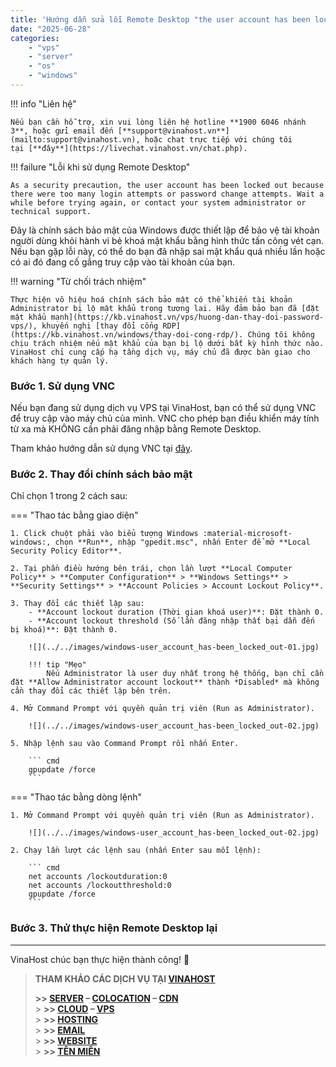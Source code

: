 ```yaml
---
title: 'Hướng dẫn sửa lỗi Remote Desktop "the user account has been locked"'
date: "2025-06-28"
categories:
    - "vps"
    - "server"
    - "os"
    - "windows"
---
```


!!! info "Liên hệ"

    Nếu bạn cần hỗ trợ, xin vui lòng liên hệ hotline **1900 6046 nhánh 3**, hoặc gửi email đến [**support@vinahost.vn**](mailto:support@vinahost.vn), hoặc chat trực tiếp với chúng tôi tại [**đây**](https://livechat.vinahost.vn/chat.php).

!!! failure "Lỗi khi sử dụng Remote Desktop"

    As a security precaution, the user account has been locked out because there were too many login attempts or password change attempts. Wait a while before trying again, or contact your system administrator or technical support.

Đây là chính sách bảo mật của Windows được thiết lập để bảo vệ tài khoản người dùng khỏi hành vi bẻ khoá mật khẩu bằng hình thức tấn công vét cạn. Nếu bạn gặp lỗi này, có thể do bạn đã nhập sai mật khẩu quá nhiều lần hoặc có ai đó đang cố gắng truy cập vào tài khoản của bạn.

!!! warning "Từ chối trách nhiệm"

    Thực hiện vô hiệu hoá chính sách bảo mật có thể khiến tài khoản Administrator bị lộ mật khẩu trong tương lai. Hãy đảm bảo bạn đã [đặt mật khẩu mạnh](https://kb.vinahost.vn/vps/huong-dan-thay-doi-password-vps/), khuyến nghị [thay đổi cổng RDP](https://kb.vinahost.vn/windows/thay-doi-cong-rdp/). Chúng tôi không chịu trách nhiệm nếu mật khẩu của bạn bị lộ dưới bất kỳ hình thức nào. VinaHost chỉ cung cấp hạ tầng dịch vụ, máy chủ đã được bàn giao cho khách hàng tự quản lý.

### Bước 1. Sử dụng VNC

Nếu bạn đang sử dụng dịch vụ VPS tại VinaHost, bạn có thể sử dụng VNC để truy cập vào máy chủ của mình. VNC cho phép bạn điều khiển máy tính từ xa mà KHÔNG cần phải đăng nhập bằng Remote Desktop.

Tham khảo hướng dẫn sử dụng VNC tại [đây](https://vinahost.vn/vps/huong-dan-su-dung-vnc/).

### Bước 2. Thay đổi chính sách bảo mật

Chỉ chọn 1 trong 2 cách sau:

=== "Thao tác bằng giao diện"

    1. Click chuột phải vào biểu tượng Windows :material-microsoft-windows:, chọn **Run**, nhập "gpedit.msc", nhấn Enter để mở **Local Security Policy Editor**.

    2. Tại phần điều hướng bên trái, chọn lần lượt **Local Computer Policy** > **Computer Configuration** > **Windows Settings** > **Security Settings** > **Account Policies > Account Lockout Policy**.

    3. Thay đổi các thiết lập sau:
        - **Account lockout duration (Thời gian khoá user)**: Đặt thành 0.
        - **Account lockout threshold (Số lần đăng nhập thất bại dẫn đến bị khoá)**: Đặt thành 0.

        ![](../../images/windows-user_account_has-been_locked_out-01.jpg)

        !!! tip "Mẹo"
            Nếu Administrator là user duy nhất trong hệ thống, bạn chỉ cần đặt **Allow Administrator account lockout** thành *Disabled* mà không cần thay đổi các thiết lập bên trên.

    4. Mở Command Prompt với quyền quản trị viên (Run as Administrator).

        ![](../../images/windows-user_account_has-been_locked_out-02.jpg)

    5. Nhập lệnh sau vào Command Prompt rồi nhấn Enter.

        ``` cmd
        gpupdate /force
        ```

=== "Thao tác bằng dòng lệnh"

    1. Mở Command Prompt với quyền quản trị viên (Run as Administrator).

        ![](../../images/windows-user_account_has-been_locked_out-02.jpg)

    2. Chạy lần lượt các lệnh sau (nhấn Enter sau mỗi lệnh):

        ``` cmd
        net accounts /lockoutduration:0
        net accounts /lockoutthreshold:0
        gpupdate /force
        ```

### Bước 3. Thử thực hiện Remote Desktop lại

<hr>
VinaHost chúc bạn thực hiện thành công! 🍻

> **THAM KHẢO CÁC DỊCH VỤ TẠI [VINAHOST](https://vinahost.vn/)**
>
> **\>> [SERVER](https://vinahost.vn/thue-may-chu-rieng/) – [COLOCATION](https://vinahost.vn/colocation.html) – [CDN](https://vinahost.vn/dich-vu-cdn-chuyen-nghiep)**<br> > **\>> [CLOUD](https://vinahost.vn/cloud-server-gia-re/) – [VPS](https://vinahost.vn/vps-ssd-chuyen-nghiep/)**<br> > **\>> [HOSTING](https://vinahost.vn/wordpress-hosting)**<br> > **\>> [EMAIL](https://vinahost.vn/email-hosting)**<br> > **\>> [WEBSITE](http://vinawebsite.vn/)**<br> > **\>> [TÊN MIỀN](https://vinahost.vn/ten-mien-gia-re/)**
